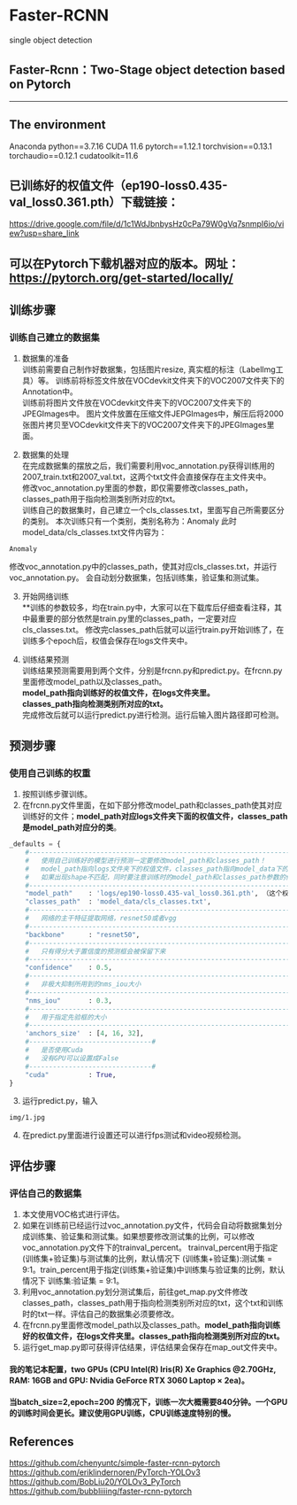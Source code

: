 # Faster-RCNN
single object detection
## Faster-Rcnn：Two-Stage object detection based on Pytorch
---

## The environment
Anaconda
python==3.7.16
CUDA 11.6
pytorch==1.12.1 torchvision==0.13.1 torchaudio==0.12.1 cudatoolkit=11.6

## 已训练好的权值文件（ep190-loss0.435-val_loss0.361.pth）下载链接：
   https://drive.google.com/file/d/1c1WdJbnbysHz0cPa79W0gVq7snmpI6io/view?usp=share_link
   
## 可以在Pytorch下载机器对应的版本。网址：https://pytorch.org/get-started/locally/

## 训练步骤

### 训练自己建立的数据集
1. 数据集的准备  
训练前需要自己制作好数据集，包括图片resize, 真实框的标注（LabelImg工具）等。
训练前将标签文件放在VOCdevkit文件夹下的VOC2007文件夹下的Annotation中。   
训练前将图片文件放在VOCdevkit文件夹下的VOC2007文件夹下的JPEGImages中。
图片文件放置在压缩文件JEPGImages中，解压后将2000张图片拷贝至VOCdevkit文件夹下的VOC2007文件夹下的JPEGImages里面。

2. 数据集的处理  
在完成数据集的摆放之后，我们需要利用voc_annotation.py获得训练用的2007_train.txt和2007_val.txt，这两个txt文件会直接保存在主文件夹中。   
修改voc_annotation.py里面的参数，即仅需要修改classes_path，classes_path用于指向检测类别所对应的txt。   
训练自己的数据集时，自己建立一个cls_classes.txt，里面写自己所需要区分的类别。
本次训练只有一个类别，类别名称为：Anomaly
此时model_data/cls_classes.txt文件内容为：      
```
Anomaly

```
修改voc_annotation.py中的classes_path，使其对应cls_classes.txt，并运行voc_annotation.py。 会自动划分数据集，包括训练集，验证集和测试集。

3. 开始网络训练  
**训练的参数较多，均在train.py中，大家可以在下载库后仔细查看注释，其中最重要的部分依然是train.py里的classes_path，一定要对应cls_classes.txt。 
修改完classes_path后就可以运行train.py开始训练了，在训练多个epoch后，权值会保存在logs文件夹中。

4. 训练结果预测  
训练结果预测需要用到两个文件，分别是frcnn.py和predict.py。在frcnn.py里面修改model_path以及classes_path。  
**model_path指向训练好的权值文件，在logs文件夹里。  
classes_path指向检测类别所对应的txt。**  
完成修改后就可以运行predict.py进行检测。运行后输入图片路径即可检测。  

## 预测步骤
### 使用自己训练的权重
1. 按照训练步骤训练。  
2. 在frcnn.py文件里面，在如下部分修改model_path和classes_path使其对应训练好的文件；**model_path对应logs文件夹下面的权值文件，classes_path是model_path对应分的类**。  
```python
_defaults = {
    #--------------------------------------------------------------------------#
    #   使用自己训练好的模型进行预测一定要修改model_path和classes_path！
    #   model_path指向logs文件夹下的权值文件，classes_path指向model_data下的txt
    #   如果出现shape不匹配，同时要注意训练时的model_path和classes_path参数的修改
    #--------------------------------------------------------------------------#
    "model_path"    : 'logs/ep190-loss0.435-val_loss0.361.pth', （这个权重文件是训练好的保存在logs文件夹下的。）
    "classes_path"  : 'model_data/cls_classes.txt',
    #---------------------------------------------------------------------#
    #   网络的主干特征提取网络，resnet50或者vgg
    #---------------------------------------------------------------------#
    "backbone"      : "resnet50",
    #---------------------------------------------------------------------#
    #   只有得分大于置信度的预测框会被保留下来
    #---------------------------------------------------------------------#
    "confidence"    : 0.5,
    #---------------------------------------------------------------------#
    #   非极大抑制所用到的nms_iou大小
    #---------------------------------------------------------------------#
    "nms_iou"       : 0.3,
    #---------------------------------------------------------------------#
    #   用于指定先验框的大小
    #---------------------------------------------------------------------#
    'anchors_size'  : [4, 16, 32],
    #-------------------------------#
    #   是否使用Cuda
    #   没有GPU可以设置成False
    #-------------------------------#
    "cuda"          : True,
}
```
3. 运行predict.py，输入  
```
img/1.jpg

```
4. 在predict.py里面进行设置还可以进行fps测试和video视频检测。  

## 评估步骤 
### 评估自己的数据集
1. 本文使用VOC格式进行评估。  
2. 如果在训练前已经运行过voc_annotation.py文件，代码会自动将数据集划分成训练集、验证集和测试集。如果想要修改测试集的比例，可以修改voc_annotation.py文件下的trainval_percent。
trainval_percent用于指定(训练集+验证集)与测试集的比例，默认情况下 (训练集+验证集):测试集 = 9:1。train_percent用于指定(训练集+验证集)中训练集与验证集的比例，默认情况下 训练集:验证集 = 9:1。
3. 利用voc_annotation.py划分测试集后，前往get_map.py文件修改classes_path，classes_path用于指向检测类别所对应的txt，这个txt和训练时的txt一样。评估自己的数据集必须要修改。
4. 在frcnn.py里面修改model_path以及classes_path。**model_path指向训练好的权值文件，在logs文件夹里。classes_path指向检测类别所对应的txt。**  
5. 运行get_map.py即可获得评估结果，评估结果会保存在map_out文件夹中。

#### 我的笔记本配置，two GPUs (CPU Intel(R) Iris(R) Xe Graphics @2.70GHz, RAM: 16GB and GPU: Nvidia GeForce RTX 3060 Laptop × 2ea)。
#### 当batch_size=2,epoch=200 的情况下，训练一次大概需要840分钟。一个GPU的训练时间会更长。建议使用GPU训练，CPU训练速度特别的慢。

## References
https://github.com/chenyuntc/simple-faster-rcnn-pytorch  
https://github.com/eriklindernoren/PyTorch-YOLOv3  
https://github.com/BobLiu20/YOLOv3_PyTorch  
https://github.com/bubbliiiing/faster-rcnn-pytorch
